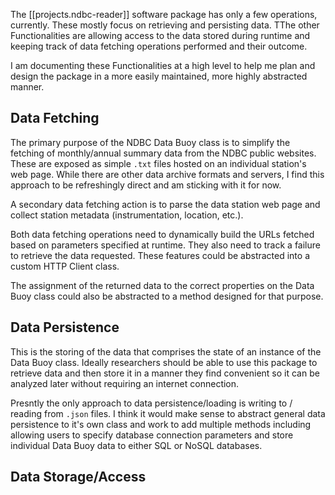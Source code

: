 The [[projects.ndbc-reader]] software package has only a few operations, currently.  These mostly focus on retrieving and persisting data.  TThe other Functionalities are allowing access to the data stored during runtime and keeping track of data fetching operations performed and their outcome.

I am documenting these Functionalities at a high level to help me plan and design the package in a more easily maintained, more highly abstracted manner.

## Data Fetching
The primary purpose of the NDBC Data Buoy class is to simplify the fetching of monthly/annual summary data from the NDBC public websites.  These are exposed as simple `.txt` files hosted on an individual station's web page.  While there are other data archive formats and servers, I find this approach to be refreshingly direct and am sticking with it for now.

A secondary data fetching action is to parse the data station web page and collect station metadata (instrumentation, location, etc.). 

Both data fetching operations need to dynamically build the URLs fetched based on parameters specified at runtime.  They also need to track a failure to retrieve the data requested.  These features could be abstracted into a custom HTTP Client class.

The assignment of the returned data to the correct properties on the Data Buoy class could also be abstracted to a method designed for that purpose.

## Data Persistence
This is the storing of the data that comprises the state of an instance of the Data Buoy class.  Ideally researchers should be able to use this package to retrieve data and then store it in a manner they find convenient so it can be analyzed later without requiring an internet connection.

Presntly the only approach to data persistence/loading is writing to / reading from `.json` files.  I think it would make sense to abstract general data persistence to it's own class and work to add multiple methods including allowing users to specify database connection parameters and store individual Data Buoy data to either SQL or NoSQL databases.

## Data Storage/Access
